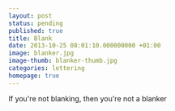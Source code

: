 ```yaml
---
layout: post
status: pending
published: true
title: Blank
date: 2013-10-25 08:01:10.000000000 +01:00
image: blanker.jpg
image-thumb: blanker-thumb.jpg
categories: lettering
homepage: true
---
```


If you're not blanking, then you're not a blanker
